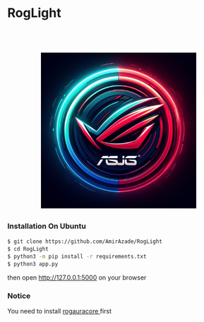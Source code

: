 # RogLight

<h1 align="center">
  <br>
  <img style = "width:70%;" src=".imgs/roglight.jpeg" alt="RogLight">
</h1>

### Installation On Ubuntu

```bash
$ git clone https://github.com/AmirAzade/RogLight
$ cd RogLight
$ python3 -m pip install -r requirements.txt
$ python3 app.py
```
then open http://127.0.0.1:5000 on your browser

### Notice
You need to install <a href = "https://github.com/wroberts/rogauracore"> rogauracore </a> first
